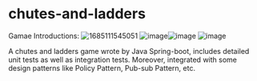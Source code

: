 # chutes-and-ladders

Gamae Introductions:
![1685111545051](https://github.com/Zinaaan/chutes-and-ladders/assets/39329676/52acb385-4fe9-411d-8f55-569f6ccd7da3)
![image](https://github.com/Zinaaan/chutes-and-ladders/assets/39329676/2c8c84b2-9ecd-4149-9ba2-1fb5face00bc)![image](https://github.com/Zinaaan/chutes-and-ladders/assets/39329676/4471edec-a32e-43fc-8e97-59fc1945df3b)
![image](https://github.com/Zinaaan/chutes-and-ladders/assets/39329676/8d49e3ab-78bb-4a2c-82b5-597ea44abae7)

A chutes and ladders game wrote by Java Spring-boot, includes detailed unit tests as well as integration tests.
Moreover, integrated with some design patterns like Policy Pattern, Pub-sub Pattern, etc.
